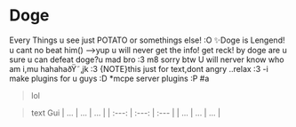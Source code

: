# Doge
Every Things u see just POTATO or somethings else! :O
✨Doge is Lengend! u cant no beat him()
-->yup u will never get the info!
      get reck! by doge are u sure u can defeat doge?u mad bro :3 m8 sorry btw U will nerver know who am i,mu hahahaðŸ˜‚jk :3
{NOTE}this just for text,dont angry ..relax :3
-i make plugins for u guys :D
*mcpe server plugins :P
#a
>lol


>text Gui
| ... | ... | ... |
| :---: | :---: | :--- |
| ... | ... | ... |
